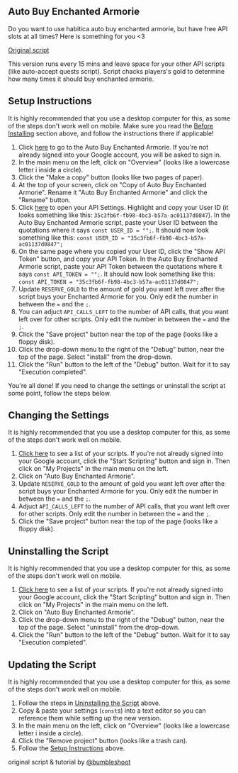 ## Auto Buy Enchanted Armorie

Do you want to use habitica auto buy enchanted armorie, but have free API slots at all times?
Here is something for you <3

[Original script](https://github.com/bumbleshoot/auto-cast-buffs)

This version runs every 15 mins and leave space for your other API scripts (like auto-accept quests script). Script chacks players's gold to determine how many times it should buy enchanted armorie.

## Setup Instructions
It is highly recommended that you use a desktop computer for this, as some of the steps don't work well on mobile. Make sure you read the [Before Installing](#before-installing) section above, and follow the instructions there if applicable!
1. Click [here](https://script.google.com/d/1oadVDz83W-dYTCryNnZ6O6HVEyOQMSaGoZi51TLm-vsSbzpj5wm5f5gN/edit?usp=sharing) to go to the Auto Buy Enchanted Armorie. If you're not already signed into your Google account, you will be asked to sign in.
2. In the main menu on the left, click on "Overview" (looks like a lowercase letter i inside a circle).
3. Click the "Make a copy" button (looks like two pages of paper).
4. At the top of your screen, click on "Copy of Auto Buy Enchanted Armorie". Rename it "Auto Buy Enchanted Armorie" and click the "Rename" button.
5. Click [here](https://habitica.com/user/settings/api) to open your API Settings. Highlight and copy your User ID (it looks something like this: `35c3fb6f-fb98-4bc3-b57a-ac01137d0847`). In the Auto Buy Enchanted Armorie script, paste your User ID between the quotations where it says `const USER_ID = "";`. It should now look something like this: `const USER_ID = "35c3fb6f-fb98-4bc3-b57a-ac01137d0847";`
6. On the same page where you copied your User ID, click the "Show API Token" button, and copy your API Token. In the Auto Buy Enchanted Armorie script, paste your API Token between the quotations where it says `const API_TOKEN = "";`. It should now look something like this: `const API_TOKEN = "35c3fb6f-fb98-4bc3-b57a-ac01137d0847";`
7. Update `RESERVE_GOLD` to the amount of gold you want left over after the script buys your Enchanted Armorie for you. Only edit the number in between the `=` and the `;`.
8. You can adjuct `API_CALLS_LEFT` to the number of API calls, that you want left over for other scripts. Only edit the number in between the `=` and the `;`.
9. Click the "Save project" button near the top of the page (looks like a floppy disk).
10. Click the drop-down menu to the right of the "Debug" button, near the top of the page. Select "install" from the drop-down.
11. Click the "Run" button to the left of the "Debug" button. Wait for it to say "Execution completed".


You're all done! If you need to change the settings or uninstall the script at some point, follow the steps below.  

## Changing the Settings
It is highly recommended that you use a desktop computer for this, as some of the steps don't work well on mobile.
1. [Click here](https://script.google.com/home) to see a list of your scripts. If you're not already signed into your Google account, click the "Start Scripting" button and sign in.  Then click on "My Projects" in the main menu on the left.
2. Click on "Auto Buy Enchanted Armorie".
3. Update `RESERVE_GOLD` to the amount of gold you want left over after the script buys your Enchanted Armorie for you. Only edit the number in between the `=` and the `;`.
4. Adjuct `API_CALLS_LEFT` to the number of API calls, that you want left over for other scripts. Only edit the number in between the `=` and the `;`.
5. Click the "Save project" button near the top of the page (looks like a floppy disk).

## Uninstalling the Script
It is highly recommended that you use a desktop computer for this, as some of the steps don't work well on mobile.
1. [Click here](https://script.google.com/home) to see a list of your scripts. If you're not already signed into your Google account, click the "Start Scripting" button and sign in.  Then click on "My Projects" in the main menu on the left.
2. Click on "Auto Buy Enchanted Armorie".
3. Click the drop-down menu to the right of the "Debug" button, near the top of the page. Select "uninstall" from the drop-down.
4. Click the "Run" button to the left of the "Debug" button. Wait for it to say "Execution completed".

## Updating the Script
It is highly recommended that you use a desktop computer for this, as some of the steps don't work well on mobile.
1. Follow the steps in [Uninstalling the Script](#uninstalling-the-script) above.
2. Copy & paste your settings (`const`s) into a text editor so you can reference them while setting up the new version.
3. In the main menu on the left, click on "Overview" (looks like a lowercase letter i inside a circle).
4. Click the "Remove project" button (looks like a trash can).
5. Follow the [Setup Instructions](#setup-instructions) above.
 

original script & tutorial by [@bumbleshoot](https://github.com/bumbleshoot/auto-cast-buffs#setup-instructions)
